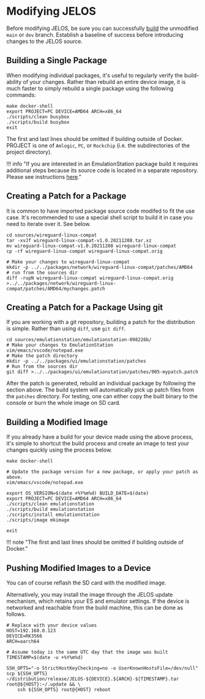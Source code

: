 # Modifying JELOS

Before modifying JELOS, be sure you can successfully [build](build.md) the unmodified `main` or `dev` branch.  Establish a baseline of success before introducing changes to the JELOS source.

## Building a Single Package

When modifying individual packages, it's useful to regularly verify the build-ability of your changes.  Rather than rebuild an entire device image, it is much faster to simply rebuild a single package using the following commands:

```
make docker-shell
export PROJECT=PC DEVICE=AMD64 ARCH=x86_64
./scripts/clean busybox
./scripts/build busybox
exit
```

The first and last lines should be omitted if building outside of Docker.  PROJECT is one of `Amlogic`, `PC`, or `Rockchip` (i.e. the subdirectories of the project directory).

!!! info "If you are interested in an EmulationStation package build it requires additional steps because its source code is located in a separate repository.  Please see instructions [here](https://github.com/JustEnoughLinuxOS/distribution/blob/main/packages/ui/emulationstation/package.mk)."

## Creating a Patch for a Package

It is common to have imported package source code modifed to fit the use case. It's recommended to use a special shell script to build it in case you need to iterate over it. See below.

```
cd sources/wireguard-linux-compat
tar -xvJf wireguard-linux-compat-v1.0.20211208.tar.xz
mv wireguard-linux-compat-v1.0.20211208 wireguard-linux-compat
cp -rf wireguard-linux-compat wireguard-linux-compat.orig

# Make your changes to wireguard-linux-compat
mkdir -p ../../packages/network/wireguard-linux-compat/patches/AMD64
# run from the sources dir
diff -rupN wireguard-linux-compat wireguard-linux-compat.orig >../../packages/network/wireguard-linux-compat/patches/AMD64/mychanges.patch
```

## Creating a Patch for a Package Using git

If you are working with a git repository, building a patch for the distribution is simple.  Rather than using `diff`, use `git diff`.

```
cd sources/emulationstation/emulationstation-098226b/
# Make your changes to EmulationStation
vim/emacs/vscode/notepad.exe
# Make the patch directory
mkdir -p ../../packages/ui/emulationstation/patches
# Run from the sources dir
git diff >../../packages/ui/emulationstation/patches/005-mypatch.patch
```

After the patch is generated, rebuild an individual package by following the section above. The build system will automatically pick up patch files from the `patches` directory. For testing, one can either copy the built binary to the console or burn the whole image on SD card.

## Building a Modified Image

If you already have a build for your device made using the above process, it's simple to shortcut the build process and create an image to test your changes quickly using the process below.

```
make docker-shell

# Update the package version for a new package, or apply your patch as above.
vim/emacs/vscode/notepad.exe

export OS_VERSION=$(date +%Y%m%d) BUILD_DATE=$(date)
export PROJECT=PC DEVICE=AMD64 ARCH=x86_64
./scripts/clean emulationstation
./scripts/build emulationstation
./scripts/install emulationstation
./scripts/image mkimage

exit
```

!!! note "The first and last lines should be omitted if building outside of Docker."

## Pushing Modified Images to a Device

You can of course reflash the SD card with the modified image.

Alternatively, you may install the image through the JELOS update mechanism, which retains your ES and emulator settings.  If the device is networked and reachable from the build machine, this can be done as follows.

```
# Replace with your device values
HOST=192.168.0.123
DEVICE=RK3566
ARCH=aarch64

# Assume today is the same UTC day that the image was built
TIMESTAMP=$(date -u +%Y%m%d)

SSH_OPTS="-o StrictHostKeyChecking=no -o UserKnownHostsFile=/dev/null"
scp ${SSH_OPTS} ~/distribution/release/JELOS-${DEVICE}.${ARCH}-${TIMESTAMP}.tar root@${HOST}:~/.update && \
    ssh ${SSH_OPTS} root@{HOST} reboot
```
